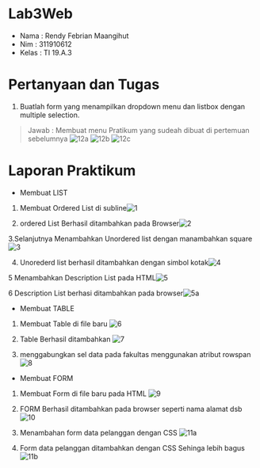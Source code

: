 # Lab3Web

- Nama : Rendy Febrian Maangihut
- Nim : 311910612
- Kelas : TI 19.A.3

# Pertanyaan dan Tugas
1. Buatlah form yang menampilkan dropdown menu dan listbox dengan multiple selection.
>Jawab : Membuat menu Pratikum yang sudeah dibuat di pertemuan sebelumnya 
> ![12a](https://user-images.githubusercontent.com/59887134/114162744-98cf7480-9953-11eb-94fd-fb50787d9fca.png)
> ![12b](https://user-images.githubusercontent.com/59887134/114162753-9b31ce80-9953-11eb-9378-2e435edab74f.png)
> ![12c](https://user-images.githubusercontent.com/59887134/114162770-9cfb9200-9953-11eb-9512-311fba10e7c5.png)

# Laporan Praktikum

- Membuat LIST
1. Membuat Ordered List di subline![1](https://user-images.githubusercontent.com/59887134/114163765-c23cd000-9954-11eb-8759-def072016b7a.png)

2. ordered List Berhasil ditambahkan pada Browser![2](https://user-images.githubusercontent.com/59887134/114164189-34151980-9955-11eb-8dc0-3ef091c47deb.png)

3.Selanjutnya Menambahkan Unordered list dengan manambahkan square![3](https://user-images.githubusercontent.com/59887134/114164683-c6b5b880-9955-11eb-97b7-ae69b8cd4758.png)

4. Unorederd list berhasil ditambahkan dengan simbol kotak![4](https://user-images.githubusercontent.com/59887134/114164820-f06edf80-9955-11eb-9648-45584b28e613.png)

5 Menambahkan Description List pada HTML![5](https://user-images.githubusercontent.com/59887134/114165324-860a6f00-9956-11eb-9a3e-b6c7f75d5a2b.png)

6 Description List berhasi ditambahkan pada browser![5a](https://user-images.githubusercontent.com/59887134/114165386-9a4e6c00-9956-11eb-92a3-47910d84bf7d.png)



- Membuat TABLE
1. Membuat Table di file baru ![6](https://user-images.githubusercontent.com/59887134/114165651-f31e0480-9956-11eb-848b-f0705e49a9ff.png)

2. Table Berhasil ditambahkan ![7](https://user-images.githubusercontent.com/59887134/114166520-07aecc80-9958-11eb-8561-f1ba0e868b5e.png)

3. menggabungkan sel data pada fakultas menggunakan atribut rowspan![8](https://user-images.githubusercontent.com/59887134/114166164-98d17380-9957-11eb-8546-ca37fc4ec842.png)



- Membuat FORM

1. Membuat Form di file baru pada HTML ![9](https://user-images.githubusercontent.com/59887134/114167308-f9ad7b80-9958-11eb-9d3f-29312fa55e26.png)

2. FORM Berhasil ditambahkan pada browser seperti nama alamat dsb ![10](https://user-images.githubusercontent.com/59887134/114167497-34171880-9959-11eb-871a-94066a57cc93.png)

3. Menambahan form data pelanggan dengan CSS ![11a](https://user-images.githubusercontent.com/59887134/114167600-5b6de580-9959-11eb-8e50-8b7b0dc47bcc.png)

4. Form data pelanggan ditambahkan dengan CSS Sehinga lebih bagus![11b](https://user-images.githubusercontent.com/59887134/114167779-9708af80-9959-11eb-840d-a0f4007f6dca.png)








